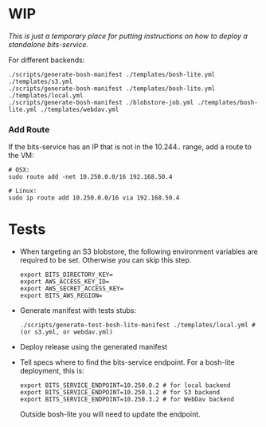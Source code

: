 # WIP

_This is just a temporary place for putting instructions on how to deploy a standalone bits-service._

For different backends:

```
./scripts/generate-bosh-manifest ./templates/bosh-lite.yml ./templates/s3.yml
./scripts/generate-bosh-manifest ./templates/bosh-lite.yml ./templates/local.yml
./scripts/generate-bosh-manifest ./blobstore-job.yml ./templates/bosh-lite.yml ./templates/webdav.yml
```

### Add Route

If the bits-service has an IP that is not in the 10.244.*.* range, add a route to the VM:

```
# OSX:
sudo route add -net 10.250.0.0/16 192.168.50.4

# Linux:
sudo ip route add 10.250.0.0/16 via 192.168.50.4
```

# Tests

* When targeting an S3 blobstore, the following environment variables are required to be set. Otherwise you can skip this step.

  ```
  export BITS_DIRECTORY_KEY=
  export AWS_ACCESS_KEY_ID=
  export AWS_SECRET_ACCESS_KEY=
  export BITS_AWS_REGION=
  ```

* Generate manifest with tests stubs:

  ```
  ./scripts/generate-test-bosh-lite-manifest ./templates/local.yml # (or s3.yml, or webdav.yml)
  ```

* Deploy release using the generated manifest

* Tell specs where to find the bits-service endpoint. For a bosh-lite deployment, this is:

  ```
  export BITS_SERVICE_ENDPOINT=10.250.0.2 # for local backend
  export BITS_SERVICE_ENDPOINT=10.250.1.2 # for S3 backend
  export BITS_SERVICE_ENDPOINT=10.250.3.2 # for WebDav backend
  ```

  Outside bosh-lite you will need to update the endpoint.
